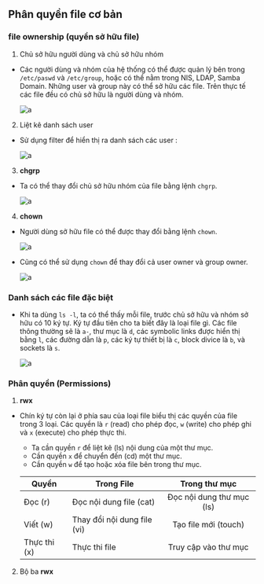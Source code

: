 ## Phân quyền file cơ bản

### file ownership (quyền sở hữu file)

1. Chủ sở hữu người dùng và chủ sở hữu nhóm

- Các người dùng và nhóm của hệ thống có thể được quản lý bên trong `/etc/paswd` và `/etc/group`, hoặc có thể nằm trong NIS, LDAP, Samba Domain. Những user và group này có thể sở hữu các file. Trên thực tế các file đều có chủ sở hữu là người dùng và nhóm.

    ![a](https://imgur.com/7YVZHRl.png)

2. Liệt kê danh sách user

- Sử dụng filter để hiển thị ra danh sách các user :

    ![a](https://imgur.com/TD8G3G9.png)

3. **chgrp**

- Ta có thể thay đổi chủ sở hữu nhóm của file bằng lệnh `chgrp`.

    ![a](https://imgur.com/RzJUon1.png)

4. **chown**

- Người dùng sở hữu file có thể được thay đổi bằng lệnh `chown`.

    ![a](https://imgur.com/6OxsgqE.png)

- Cũng có thể sử dụng `chown` để thay đổi cả user owner và group owner.

    ![a](https://imgur.com/s8urHbt.png)

### Danh sách các file đặc biệt

- Khi ta dùng `ls -l`, ta có thể thấy mỗi file, trước chủ sở hữu và nhóm sở hữu có 10 ký tự. Ký tự đầu tiên cho ta biết đây là loại file gì. Các file thông thường sẽ là `a-`, thư mục là `d`, các symbolic links được hiển thị bằng `l`, các đường dẫn là `p`, các ký tự thiết bị là `c`, block divice là `b`, và sockets là `s`.

    ![a](https://imgur.com/1IUSfXm.png)

### Phân quyền (Permissions)

1. **rwx**

- Chín ký tự còn lại ở phía sau của loại file biểu thị các quyền của file trong 3 loại. Các quyền là `r` (read) cho phép đọc, `w` (write) cho phép ghi và `x` (execute) cho phép thực thi. 
    - Ta cần quyền `r` để liệt kê (ls) nội dung của một thư mục.
    - Cần quyền `x` để chuyển đến (cd) một thư mục.
    - Cần quyền `w` để tạo hoặc xóa file bên trong thư mục.

    | Quyền | Trong File | Trong thư mục |
    | ------------- | ------------- |:----:|
    | Đọc (r) | Đọc nội dung file (cat) | Đọc nội dung thư mục (ls) |
    | Viết (w) | Thay đổi nội dung file (vi) | Tạo file mới (touch) |
    | Thực thi (x) | Thực thi file | Truy cập vào thư mục |

2. Bộ ba **rwx**